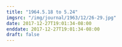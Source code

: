 ```yaml
---
title: "1964.5.18 to 5.24"
imgsrc: "/img/journal/1963/12/26-29.jpg"
date: 2017-12-27T19:01:34-08:00
enddate: 2017-12-27T19:01:34-08:00
draft: false
---
```


<!-- fix pre-formatted input -->

